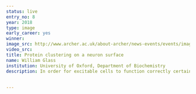 ```yaml
---
status: live
entry_no: 8
year: 2018
type: image 
early_career: yes
winner: 
image_src: http://www.archer.ac.uk/about-archer/news-events/events/image-comp/gallery-2018/08_Entry_800.jpg
video_src: 
title: Protein clustering on a neuron surface
name: William Glass
institution: University of Oxford, Department of Biochemistry
description: In order for excitable cells to function correctly certain proteins (called ion channels) are critical to allow charged ions to pass across the membrane. The image shows a certain type of ion channel (a voltage-gated sodium channel, blue) that has recently been shown to cluster with other proteins called beta 3 subunits (shown in green). Although it has been shown previously that these proteins interact we have yet to have a clear picture of just what this interaction is and how it can affect the density, location and function of the ion channel. In order to investigate this computationally we used large scale coarse-grained simulations (where 4 'heavy' atoms are represented by 1 'bead'). We constructed a membrane using lipids that are typically found in mammalian cells, with 9 copies of the ion channel and 36 copies of the smaller beta 3 subunit. This system was run for 20 microseconds.
 
  
---
```

